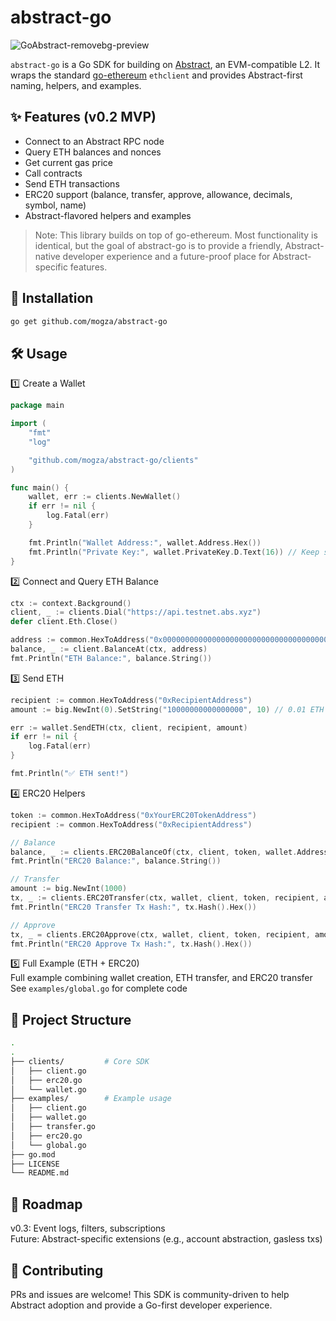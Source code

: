 # abstract-go
![GoAbstract-removebg-preview](https://github.com/user-attachments/assets/ea6dc78f-9d59-40a4-9139-c9575bc4c451)

`abstract-go` is a Go SDK for building on [Abstract](https://abs.xyz), an EVM-compatible L2.
It wraps the standard [go-ethereum](https://github.com/ethereum/go-ethereum) `ethclient`
and provides Abstract-first naming, helpers, and examples.

## ✨ Features (v0.2 MVP)

- Connect to an Abstract RPC node
- Query ETH balances and nonces
- Get current gas price
- Call contracts
- Send ETH transactions
- ERC20 support (balance, transfer, approve, allowance, decimals, symbol, name)
- Abstract-flavored helpers and examples

> Note: This library builds on top of go-ethereum. Most functionality is identical, but the goal of abstract-go is to provide a friendly, Abstract-native developer experience and a future-proof place for Abstract-specific features.

## 🚀 Installation

```bash
go get github.com/mogza/abstract-go
```

## 🛠 Usage   

1️⃣ Create a Wallet
```go
package main

import (
    "fmt"
    "log"

    "github.com/mogza/abstract-go/clients"
)

func main() {
    wallet, err := clients.NewWallet()
    if err != nil {
        log.Fatal(err)
    }

    fmt.Println("Wallet Address:", wallet.Address.Hex())
    fmt.Println("Private Key:", wallet.PrivateKey.D.Text(16)) // Keep secret!
}
```

2️⃣ Connect and Query ETH Balance
```go
ctx := context.Background()
client, _ := clients.Dial("https://api.testnet.abs.xyz")
defer client.Eth.Close()

address := common.HexToAddress("0x0000000000000000000000000000000000000000")
balance, _ := client.BalanceAt(ctx, address)
fmt.Println("ETH Balance:", balance.String())
```

3️⃣ Send ETH
```go
recipient := common.HexToAddress("0xRecipientAddress")
amount := big.NewInt(0).SetString("10000000000000000", 10) // 0.01 ETH

err := wallet.SendETH(ctx, client, recipient, amount)
if err != nil {
    log.Fatal(err)
}

fmt.Println("✅ ETH sent!")
```

4️⃣ ERC20 Helpers
```go
token := common.HexToAddress("0xYourERC20TokenAddress")
recipient := common.HexToAddress("0xRecipientAddress")

// Balance
balance, _ := clients.ERC20BalanceOf(ctx, client, token, wallet.Address)
fmt.Println("ERC20 Balance:", balance.String())

// Transfer
amount := big.NewInt(1000)
tx, _ := clients.ERC20Transfer(ctx, wallet, client, token, recipient, amount)
fmt.Println("ERC20 Transfer Tx Hash:", tx.Hash().Hex())

// Approve
tx, _ = clients.ERC20Approve(ctx, wallet, client, token, recipient, amount)
fmt.Println("ERC20 Approve Tx Hash:", tx.Hash().Hex())
```

5️⃣ Full Example (ETH + ERC20)   
Full example combining wallet creation, ETH transfer, and ERC20 transfer    
See `examples/global.go` for complete code


## 📂 Project Structure
```bash
.
.
├── clients/         # Core SDK
│   ├── client.go
│   ├── erc20.go
│   └── wallet.go
├── examples/        # Example usage
│   ├── client.go
│   ├── wallet.go
│   ├── transfer.go
│   ├── erc20.go
│   └── global.go
├── go.mod
├── LICENSE
└── README.md

```

## 🔮 Roadmap    
v0.3: Event logs, filters, subscriptions     
Future: Abstract-specific extensions (e.g., account abstraction, gasless txs)    

## 🤝 Contributing    
PRs and issues are welcome! This SDK is community-driven to help Abstract adoption and provide a Go-first developer experience.    
